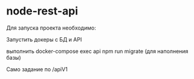 # node-rest-api

Для запуска проекта необходимо:

Запустить докеры с БД и API

выполнить docker-compose exec api npm run migrate (для наполнения базы)

Само задание по /apiV1